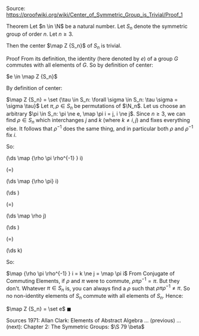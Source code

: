# 

Source: https://proofwiki.org/wiki/Center_of_Symmetric_Group_is_Trivial/Proof_1

Theorem
Let $n \in \N$ be a natural number.
Let $S_n$ denote the symmetric group of order $n$.
Let $n \ge 3$.

Then the center $\map Z {S_n}$ of $S_n$ is trivial.


Proof
From its definition, the identity (here denoted by $e$) of a group $G$ commutes with all elements of $G$.
So by definition of center:

$e \in \map Z {S_n}$

By definition of center:

$\map Z {S_n} = \set {\tau \in S_n: \forall \sigma \in S_n: \tau \sigma = \sigma \tau}$
Let $\pi, \rho \in S_n$ be permutations of $\N_n$.
Let us choose an arbitrary $\pi \in S_n: \pi \ne e, \map \pi i = j, i \ne j$.
Since $n \ge 3$, we can find $\rho \in S_n$ which interchanges $j$ and $k$ (where $k \ne i, j$) and fixes everything else.
It follows that $\rho^{-1}$ does the same thing, and in particular both $\rho$ and $\rho^{-1}$ fix $i$.

So:














\(\ds \map {\rho \pi \rho^{-1} } i\)

\(=\)







\(\ds \map {\rho \pi} i\)




















\(\ds \)

\(=\)







\(\ds \map \rho j\)




















\(\ds \)

\(=\)







\(\ds k\)










So:

$\map {\rho \pi \rho^{-1} } i = k \ne j = \map \pi i$
From Conjugate of Commuting Elements, if $\rho$ and $\pi$ were to commute, $\rho \pi \rho^{-1} = \pi$.
But they don't.
Whatever $\pi \in S_n$ is, you can always find a $\rho$ such that $\rho \pi \rho^{-1} \ne \pi$.
So no non-identity elements of $S_n$ commute with all elements of $S_n$.
Hence:

$\map Z {S_n} = \set e$
$\blacksquare$


Sources
1971: Allan Clark: Elements of Abstract Algebra ... (previous) ... (next): Chapter $2$: The Symmetric Groups: $\S 79 \beta$




